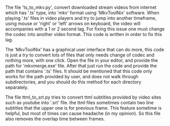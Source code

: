 The file 'ts_to_mkv.py', convert downloaded stream videos from internet which has '.ts' type, into 'mkv' format using 'MkvToolNix' software. When playing '.ts' files in video players and try to jump into another timeframe, using mouse or 'right' or 'left' arrows on keyboard, the video will accompanies with a 1 or 2 second lag. For fixing this issue one must change the codec into another video format. This code is written in order to fix this lag. 

The 'MkvToolNix' has a graphical user interface that can do more, this code is just a try to convert lots of files that only needs change of codec and nothing more, with one click. Open the file in your editor, and provide the path for 'mkvmerge.exe' file. After that just run the code and provide the path that contains '.ts' files. It should be mentioned that this code only works for the path provided by user, and does not walk through subdirectories, and you should do this method for each directory separately.

The file ttml_to_srt.py tries to convert ttml subtitles provided by video sites such as youtube into '.srt' file. the ttml files sometimes contain two line subtitles that the upper one is for previous frame. This feature sometime is helpful, but most of times can cause headache (in my opinion). So this file also removes the overlap time between frames.

